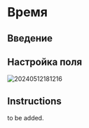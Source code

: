 # Время

## Введение

## Настройка поля

![20240512181216](https://static-docs.nocobase.com/20240512181216.png)

## Instructions

to be added.
